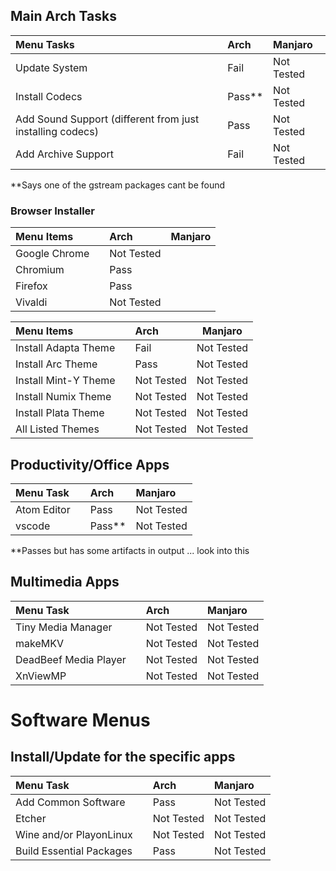 
## Main Arch Tasks 

| Menu Tasks                                                |   | Arch       | Manjaro    |
|:----------------------------------------------------------|:--|:-----------|:-----------|
| Update System                                             |   | Fail       | Not Tested |
| Install Codecs                                            |   | Pass** | Not Tested |
| Add Sound Support (different from just installing codecs) |   | Pass       | Not Tested |
| Add Archive Support                                       |   | Fail       | Not Tested |

**Says one of the gstream packages cant be found 

### Browser Installer 

| Menu Items    |   | Arch       | Manjaro |
|:--------------|:--|:-----------|:--------|
| Google Chrome |   | Not Tested |         |
| Chromium      |   | Pass |         |
| Firefox       |   | Pass |         |
| Vivaldi       |   | Not Tested |         |




| Menu Items           |   | Arch       | Manjaro    |
|:---------------------|:--|:-----------|------------|
| Install Adapta Theme |   | Fail       | Not Tested |
| Install Arc Theme    |   | Pass       | Not Tested |
| Install Mint-Y Theme |   | Not Tested | Not Tested |
| Install Numix Theme  |   | Not Tested | Not Tested |
| Install Plata Theme  |   | Not Tested | Not Tested |
| All Listed Themes    |   | Not Tested | Not Tested |


## Productivity/Office Apps 

| Menu Task   |   | Arch   | Manjaro    |
|:------------|:--|:-------|:-----------|
| Atom Editor |   | Pass   | Not Tested |
| vscode      |   | Pass** | Not Tested |

**Passes but has some artifacts in output ... look into this 


## Multimedia Apps

| Menu Task             |   | Arch       | Manjaro    |
|:----------------------|:--|:-----------|:-----------|
| Tiny Media Manager    |   | Not Tested | Not Tested |
| makeMKV               |   | Not Tested | Not Tested |
| DeadBeef Media Player |   | Not Tested | Not Tested |
| XnViewMP              |   | Not Tested | Not Tested |

# Software Menus
## Install/Update for the specific apps

| Menu Task                |   | Arch       | Manjaro    |
|:-------------------------|:--|:-----------|:-----------|
| Add Common Software      |   | Pass       | Not Tested |
| Etcher                   |   | Not Tested | Not Tested |
| Wine and/or PlayonLinux  |   | Not Tested | Not Tested |
| Build Essential Packages |   | Pass       | Not Tested |
